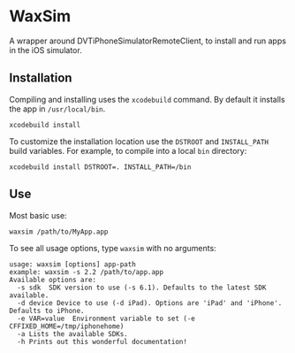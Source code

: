 # WaxSim

A wrapper around DVTiPhoneSimulatorRemoteClient, to install and run apps in the iOS simulator.

## Installation

Compiling and installing uses the `xcodebuild` command. By default it installs the app in `/usr/local/bin`.

`xcodebuild install`

To customize the installation location use the `DSTROOT` and `INSTALL_PATH` build variables. For example, to compile into a local `bin` directory:

`xcodebuild install DSTROOT=. INSTALL_PATH=/bin`

## Use

Most basic use:

`waxsim /path/to/MyApp.app`

To see all usage options, type `waxsim` with no arguments:

```
usage: waxsim [options] app-path
example: waxsim -s 2.2 /path/to/app.app
Available options are:
  -s sdk  SDK version to use (-s 6.1). Defaults to the latest SDK available.
  -d device Device to use (-d iPad). Options are 'iPad' and 'iPhone'. Defaults to iPhone.
  -e VAR=value  Environment variable to set (-e CFFIXED_HOME=/tmp/iphonehome)
  -a Lists the available SDKs.
  -h Prints out this wonderful documentation!
```
